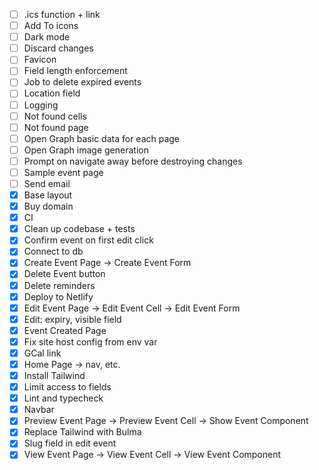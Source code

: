 - [ ] .ics function + link
- [ ] Add To icons
- [ ] Dark mode
- [ ] Discard changes
- [ ] Favicon
- [ ] Field length enforcement
- [ ] Job to delete expired events
- [ ] Location field
- [ ] Logging
- [ ] Not found cells
- [ ] Not found page
- [ ] Open Graph basic data for each page
- [ ] Open Graph image generation
- [ ] Prompt on navigate away before destroying changes
- [ ] Sample event page
- [ ] Send email
- [x] Base layout
- [x] Buy domain
- [x] CI
- [x] Clean up codebase + tests
- [x] Confirm event on first edit click
- [x] Connect to db
- [x] Create Event Page -> Create Event Form
- [x] Delete Event button
- [x] Delete reminders
- [x] Deploy to Netlify
- [x] Edit Event Page -> Edit Event Cell -> Edit Event Form
- [x] Edit: expiry, visible field
- [x] Event Created Page
- [x] Fix site host config from env var
- [x] GCal link
- [x] Home Page -> nav, etc.
- [x] Install Tailwind
- [x] Limit access to fields
- [x] Lint and typecheck
- [x] Navbar
- [x] Preview Event Page -> Preview Event Cell -> Show Event Component
- [x] Replace Tailwind with Bulma
- [x] Slug field in edit event
- [x] View Event Page -> View Event Cell -> View Event Component
